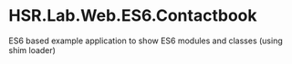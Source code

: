 # HSR.Lab.Web.ES6.Contactbook
ES6 based example application to show ES6 modules and classes (using shim loader)
